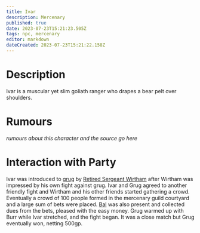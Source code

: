 ```yaml
---
title: Ivar
description: Mercenary
published: true
date: 2023-07-23T15:21:23.505Z
tags: npc, mercenary
editor: markdown
dateCreated: 2023-07-23T15:21:22.158Z
---
```


# Description
Ivar is a muscular yet slim goliath ranger who drapes a bear pelt over shoulders.

# Rumours
*rumours about this character and the source go here*

# Interaction with Party
Ivar was introduced to [grug](/player_characters/grug) by [Retired Sergeant Wirtham](/npcs/Retired_Sergeant_Wirtham) after Wirtham was impressed by his own fight against grug. Ivar and Grug agreed to another friendly fight and Wirtham and his other friends started gathering a crowd. Eventually a crowd of 100 people formed in the mercenary guild courtyard and a large sum of bets were placed. [Bal](/npcs/Balcadar_Brogitarius) was also present and collected dues from the bets, pleased with the easy money. Grug warmed up with Burr while Ivar stretched, and the fight began. It was a close match but Grug eventually won, netting 500gp.